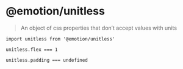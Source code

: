 <span class="citation" data-cites="emotion/unitless">@emotion/unitless</span>
=============================================================================

> An object of css properties that don’t accept values with units

    import unitless from '@emotion/unitless'

    unitless.flex === 1

    unitless.padding === undefined
